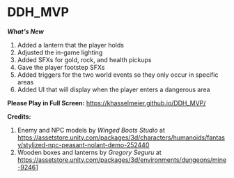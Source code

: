 # DDH_MVP
***What's New***
1. Added a lantern that the player holds
2. Adjusted the in-game lighting
3. Added SFXs for gold, rock, and health pickups
4. Gave the player footstep SFXs
5. Added triggers for the two world events so they only occur in specific areas
6. Added UI that will display when the player enters a dangerous area

**Please Play in Full Screen:** https://khasselmeier.github.io/DDH_MVP/

**Credits:**
1. Enemy and NPC models by *Winged Boots Studio* at https://assetstore.unity.com/packages/3d/characters/humanoids/fantasy/stylized-npc-peasant-nolant-demo-252440
2. Wooden boxes and lanterns by *Gregory Seguru* at https://assetstore.unity.com/packages/3d/environments/dungeons/mine-92461
